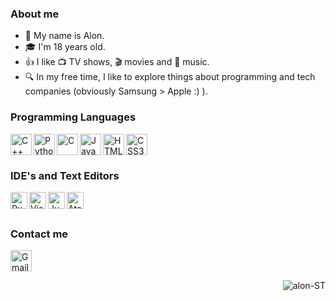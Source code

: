 ### About me
- 📝 My name is Alon.
- 🎓 I'm 18 years old.
- 👍 I like 📺 TV shows, 🎬 movies and 🎵 music.
- 🔍 In my free time, I like to explore things about programming and tech companies (obviously Samsung > Apple :) ).

### Programming Languages
<img align="left" alt="C++" height="34px" src="https://i.ibb.co/7Jt3T9v/Cpp-lang.png"/>
<img align="left" alt="Python" height="34px" src="https://i.ibb.co/PtbKSB1/New-Project-12.png"/>
<img align="left" alt="C" height="34px" src="https://i.ibb.co/q1y6SMQ/C-lang.png"/>
<img align="left" alt="Java" height="34px" src="https://i.ibb.co/mBmTwNW/Java-lang.png"/>
<img align="left" alt="HTML5" height="34px" src="https://i.ibb.co/m63sM8d/New-Project-4.png" />
<img align="left" alt="CSS3" height="34px" src="https://i.ibb.co/qyk5QhC/New-Project-5.png" />
</br></br>

### IDE's and Text Editors
<img align="left" alt="PyCharm" height="27px" src="https://i.ibb.co/vPg75fs/New-Project-6.png"/>
<img align="left" alt="VisualStudio" height="27px" src="https://i.ibb.co/5W23W21/New-Project-9.png"/>
<img align="left" alt="JupyterNotebook" height="27px" src="https://i.ibb.co/sbypSGV/New-Project-8.png"/>
<img align="left" alt="Atom" height="27px" src="https://i.ibb.co/MN1CcGm/New-Project-11.png"/>
</br></br>

### Contact me
<a href="mailto:alonpcs10@gmail.com"><img align="left" alt="Gmail" height="34px" src="https://i.ibb.co/sKK3grD/New-Project.png"/></a> 
</br></br>

<!--<p align="center">
<a href="https://github.com/alon-ST">
  <img height="180em" src="https://github-readme-stats-eight-theta.vercel.app/api?username=alon-ST&show_icons=true&theme=algolia&include_all_commits=true&count_private=true"/>
  <img height="180em" src="https://github-readme-stats-eight-theta.vercel.app/api/top-langs/?username=alon-ST&layout=compact&langs_count=8&theme=algolia"/>
</p>-->
<!--### Spotify Playing 🎧
<!--[![Spotify](https://https://novatorem-4ocxb1xya-alon-st.vercel.app/api/spotify)](https://open.spotify.com/playlist/37i9dQZEVXbMDoHDwVN2tF)-->
<!--[<img src="https://https://https://novatorem-alon-st.vercel.app/api/spotify-playing" alt="alon-ST Now Playing" width="350"/>](https://open.spotify.com/playlist/37i9dQZEVXbMDoHDwVN2tF)-->

<img align="right" src="https://komarev.com/ghpvc/?username=alon-ST&label=Profile%20views&color=129e00&style=plastic" alt="alon-ST"/>
